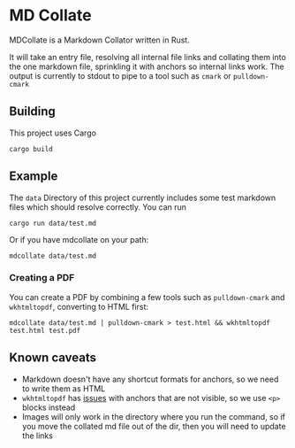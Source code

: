 # MD Collate

MDCollate is a Markdown Collator written in Rust.  

It will take an entry file, resolving all internal file links and collating them into the one markdown file, sprinkling it with anchors so internal links work.  The output is currently to stdout to pipe to a tool such as `cmark` or `pulldown-cmark`

## Building

This project uses Cargo

```
cargo build
```

## Example

The `data` Directory of this project currently includes some test markdown files which should resolve correctly.  You can run

```
cargo run data/test.md
```

Or if you have mdcollate on your path:

```
mdcollate data/test.md
```

### Creating a PDF

You can create a PDF by combining a few tools such as `pulldown-cmark` and `wkhtmltopdf`, converting to HTML first:

```
mdcollate data/test.md | pulldown-cmark > test.html && wkhtmltopdf test.html test.pdf
```

## Known caveats

* Markdown doesn't have any shortcut formats for anchors, so we need to write them as HTML
* `wkhtmltopdf` has [issues](https://github.com/wkhtmltopdf/wkhtmltopdf/issues/1554) with anchors that are not visible, so we use `<p>` blocks instead
* Images will only work in the directory where you run the command, so if you move the collated md file out of the dir, then you will need to update the links
